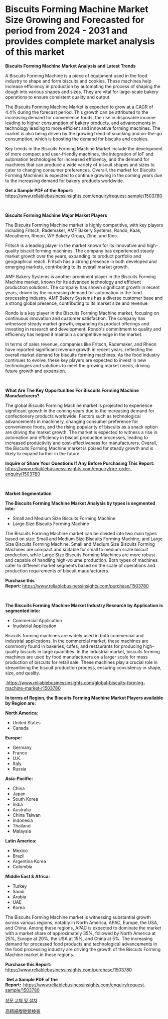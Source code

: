 <p><h1>Biscuits Forming Machine Market Size Growing and Forecasted for period from 2024 - 2031 and provides complete market analysis of this market</h1></p><p><strong>Biscuits Forming Machine Market Analysis and Latest Trends</strong></p>
<p><p>A Biscuits Forming Machine is a piece of equipment used in the food industry to shape and form biscuits and cookies. These machines help increase efficiency in production by automating the process of shaping the dough into various shapes and sizes. They are vital for large-scale bakery operations to ensure consistent quality and output.</p><p>The Biscuits Forming Machine Market is expected to grow at a CAGR of 4.4% during the forecast period. This growth can be attributed to the increasing demand for convenience foods, the rise in disposable income leading to higher consumption of bakery products, and advancements in technology leading to more efficient and innovative forming machines. The market is also being driven by the growing trend of snacking and on-the-go consumption, which is boosting the demand for biscuits and cookies.</p><p>Key trends in the Biscuits Forming Machine Market include the development of more compact and user-friendly machines, the integration of IoT and automation technologies for increased efficiency, and the demand for machines that can produce a wide variety of biscuit shapes and sizes to cater to changing consumer preferences. Overall, the market for Biscuits Forming Machines is expected to continue growing in the coming years due to the increasing demand for bakery products worldwide.</p></p>
<p><strong>Get a Sample PDF of the Report:&nbsp;</strong> <a href="https://www.reliablebusinessinsights.com/enquiry/request-sample/1503780">https://www.reliablebusinessinsights.com/enquiry/request-sample/1503780</a></p>
<p>&nbsp;</p>
<p><strong>Biscuits Forming Machine Major Market Players</strong></p>
<p><p>The Biscuits Forming Machine market is highly competitive, with key players including Fritsch, Rademaker, AMF Bakery Systems, Rondo, Kaak, Mecatherm, Rheon, WP Bakery Group, Zline, and Rinc. </p><p>Fritsch is a leading player in the market known for its innovative and high-quality biscuit forming machines. The company has experienced steady market growth over the years, expanding its product portfolio and geographical reach. Fritsch has a strong presence in both developed and emerging markets, contributing to its overall market growth.</p><p>AMF Bakery Systems is another prominent player in the Biscuits Forming Machine market, known for its advanced technology and efficient production solutions. The company has shown significant growth in recent years, driven by the increasing demand for automation in the food processing industry. AMF Bakery Systems has a diverse customer base and a strong global presence, contributing to its market size and revenue.</p><p>Rondo is a key player in the Biscuits Forming Machine market, focusing on continuous innovation and customer satisfaction. The company has witnessed steady market growth, expanding its product offerings and investing in research and development. Rondo's commitment to quality and efficiency has helped it maintain a competitive edge in the market.</p><p>In terms of sales revenue, companies like Fritsch, Rademaker, and Rheon have reported significant revenue growth in recent years, reflecting the overall market demand for biscuits forming machines. As the food industry continues to evolve, these key players are expected to invest in new technologies and solutions to meet the growing market needs, driving future growth and expansion.</p></p>
<p>&nbsp;</p>
<p><strong>What Are The Key Opportunities For Biscuits Forming Machine Manufacturers?</strong></p>
<p><p>The global Biscuits Forming Machine market is projected to experience significant growth in the coming years due to the increasing demand for confectionery products worldwide. Factors such as technological advancements in machinery, changing consumer preference for convenience foods, and the rising popularity of biscuits as a snack option are driving the market growth. The market is expected to witness a rise in automation and efficiency in biscuit production processes, leading to increased productivity and cost-effectiveness for manufacturers. Overall, the Biscuits Forming Machine market is poised for steady growth and is likely to expand further in the future.</p></p>
<p><strong>Inquire or Share Your Questions If Any Before Purchasing This Report:</strong> <a href="https://www.reliablebusinessinsights.com/enquiry/pre-order-enquiry/1503780">https://www.reliablebusinessinsights.com/enquiry/pre-order-enquiry/1503780</a></p>
<p>&nbsp;</p>
<p><strong>Market Segmentation</strong></p>
<p><strong>The Biscuits Forming Machine Market Analysis by types is segmented into:</strong></p>
<p><ul><li>Small and Medium Size Biscuits Forming Machine</li><li>Large Size Biscuits Forming Machine</li></ul></p>
<p><p>The Biscuits Forming Machine market can be divided into two main types based on size: Small and Medium Size Biscuits Forming Machine, and Large Size Biscuits Forming Machine. Small and Medium Size Biscuits Forming Machines are compact and suitable for small to medium scale biscuit production, while Large Size Biscuits Forming Machines are more robust and capable of handling high-volume production. Both types of machines cater to different market segments based on the scale of operations and production requirements of biscuit manufacturers.</p></p>
<p><strong>Purchase this Report:&nbsp;</strong><a href="https://www.reliablebusinessinsights.com/purchase/1503780">https://www.reliablebusinessinsights.com/purchase/1503780</a></p>
<p>&nbsp;</p>
<p><strong>The Biscuits Forming Machine Market Industry Research by Application is segmented into:</strong></p>
<p><ul><li>Commercial Application</li><li>Inudstrial Application</li></ul></p>
<p><p>Biscuits forming machines are widely used in both commercial and industrial applications. In the commercial market, these machines are commonly found in bakeries, cafes, and restaurants for producing high-quality biscuits in large quantities. In the industrial market, biscuits forming machines are used by food manufacturers on a larger scale for mass production of biscuits for retail sale. These machines play a crucial role in streamlining the biscuit production process, ensuring consistency in shape, size, and quality.</p></p>
<p><a href="https://www.reliablebusinessinsights.com/global-biscuits-forming-machine-market-r1503780">&nbsp;https://www.reliablebusinessinsights.com/global-biscuits-forming-machine-market-r1503780</a></p>
<p><strong>In terms of Region, the Biscuits Forming Machine Market Players available by Region are:</strong></p>
<p>
    <p> <strong> North America: </strong>
        <ul>
            <li>United States</li>
            <li>Canada</li>
        </ul>
        </p> 
    <p> <strong> Europe: </strong>
        <ul>
            <li>Germany</li>
            <li>France</li>
            <li>U.K.</li>
            <li>Italy</li>
            <li>Russia</li>
        </ul>
        </p> 
    <p> <strong> Asia-Pacific: </strong>
        <ul>
            <li>China</li>
            <li>Japan</li>
            <li>South Korea</li>
            <li>India</li>
            <li>Australia</li>
            <li>China Taiwan</li>
            <li>Indonesia</li>
            <li>Thailand</li>
            <li>Malaysia</li>
        </ul>
        </p> 
    <p> <strong> Latin America: </strong>
        <ul>
            <li>Mexico</li>
            <li>Brazil</li>
            <li>Argentina Korea</li>
            <li>Colombia</li>
        </ul>
        </p> 
    <p> <strong> Middle East & Africa: </strong>
        <ul>
            <li>Turkey</li>
            <li>Saudi</li>
            <li>Arabia</li>
            <li>UAE</li>
            <li>Korea</li>
        </ul>
    </p>
    </p>
<p><p>The Biscuits Forming Machine market is witnessing substantial growth across various regions, notably in North America, APAC, Europe, the USA, and China. Among these regions, APAC is expected to dominate the market with a market share of approximately 35%, followed by North America at 25%, Europe at 20%, the USA at 15%, and China at 5%. The increasing demand for processed food products and technological advancements in the food processing industry are driving the growth of the Biscuits Forming Machine market in these regions.</p></p>
<p><strong>Purchase this Report: </strong><a href="https://www.reliablebusinessinsights.com/purchase/1503780">https://www.reliablebusinessinsights.com/purchase/1503780</a></p>
<p>&nbsp;<strong>Get a Sample PDF of the Report:&nbsp;&nbsp;</strong><a href="https://www.reliablebusinessinsights.com/enquiry/request-sample/1503780">https://www.reliablebusinessinsights.com/enquiry/request-sample/1503780</a></p>
<p><strong></strong></p>
<p><p><a href="https://github.com/KellyLyncyh543964/Market-Research-Report-List-2/blob/main/7845940182090.md">창문 교체 및 설치</a></p><p><a href="https://github.com/zjkmgcs938405/Market-Research-Report-List-3/blob/main/6275376125567.md">高精細腹腔鏡検査</a></p></p>